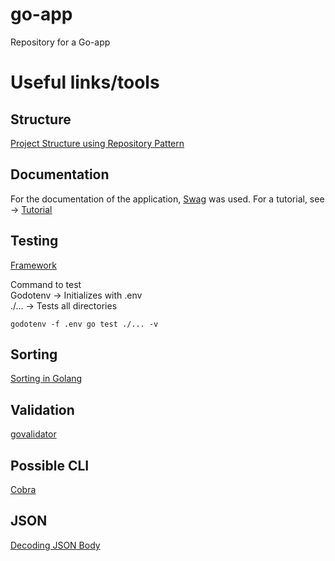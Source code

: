 # go-app
Repository for a Go-app 



 



# Useful links/tools
## Structure 
[Project Structure using Repository Pattern](https://dakaii.medium.com/repository-pattern-in-golang-d22d3fa76d91)

## Documentation
For the documentation of the application, [Swag](https://github.com/swaggo/swag#the-swag-formatter) was used.
For a tutorial, see -> [Tutorial](https://martinheinz.dev/blog/9)

## Testing
[Framework](https://apitest.dev/)

Command to test   
Godotenv -> Initializes with .env   
./... -> Tests all directories   
```
godotenv -f .env go test ./... -v
```


## Sorting
[Sorting in Golang](https://yourbasic.org/golang/how-to-sort-in-go/)

## Validation
[govalidator](https://github.com/asaskevich/govalidator)

## Possible CLI 
[Cobra](https://github.com/spf13/cobra)

## JSON 
[Decoding JSON Body](https://www.alexedwards.net/blog/how-to-properly-parse-a-json-request-body)

